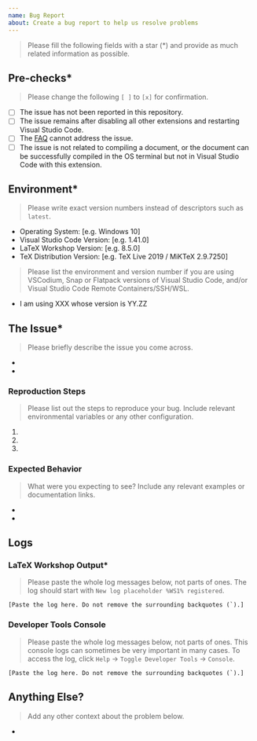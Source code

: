 ```yaml
---
name: Bug Report
about: Create a bug report to help us resolve problems
---
```


> Please fill the following fields with a star (*) and provide as much related information as possible.

## Pre-checks*
> Please change the following `[ ]` to `[x]` for confirmation.
- [ ] The issue has not been reported in this repository.
- [ ] The issue remains after disabling all other extensions and restarting Visual Studio Code.
- [ ] The [FAQ](https://github.com/James-Yu/LaTeX-Workshop/wiki/FAQ) cannot address the issue.
- [ ] The issue is not related to compiling a document, or the document can be successfully compiled in the OS terminal but not in Visual Studio Code with this extension.

## Environment*
> Please write exact version numbers instead of descriptors such as `latest`.
- Operating System: [e.g. Windows 10]
- Visual Studio Code Version: [e.g. 1.41.0]
- LaTeX Workshop Version: [e.g. 8.5.0]
- TeX Distribution Version: [e.g. TeX Live 2019 / MiKTeX 2.9.7250]

> Please list the environment and version number if you are using VSCodium, Snap or Flatpack versions of Visual Studio Code, and/or Visual Studio Code Remote Containers/SSH/WSL.
- I am using XXX whose version is YY.ZZ

## The Issue*
> Please briefly describe the issue you come across.
- 
- 

### Reproduction Steps
> Please list out the steps to reproduce your bug. Include relevant environmental variables or any other configuration.
1. 
2. 
3. 

### Expected Behavior
> What were you expecting to see? Include any relevant examples or documentation links.
- 
- 

## Logs
### LaTeX Workshop Output*
> Please paste the whole log messages below, not parts of ones. The log should start with `New log placeholder %WS1% registered`.
```
[Paste the log here. Do not remove the surrounding backquotes (`).]
```

### Developer Tools Console
> Please paste the whole log messages below, not parts of ones. This console logs can sometimes be very important in many cases. To access the log, click `Help` -> `Toggle Developer Tools` -> `Console`.
```
[Paste the log here. Do not remove the surrounding backquotes (`).]
```

## Anything Else?
> Add any other context about the problem below.
- 
